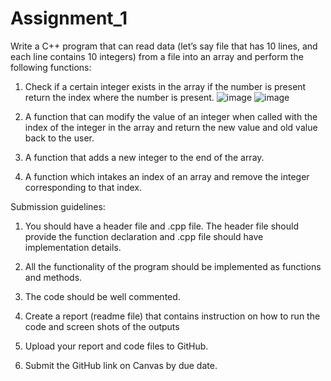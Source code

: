 # Assignment_1

Write a C++ program that can read data (let’s say file that has 10 lines,
 and each line contains 10 integers) from a file into an array and
 perform the following functions:

1. Check if a certain integer exists in the array if the number is present return 
 the index where the number is present. 
 ![image](https://user-images.githubusercontent.com/83984148/190800428-84a45a21-63d1-460c-9cda-80f6264e4fef.png)
 ![image](https://user-images.githubusercontent.com/83984148/190801157-ac6f48e5-097f-4a7d-bd88-a4b8ce35ef22.png)



2. A function that can modify the value of an integer when called with the index
 of the integer in the array and return the new value and old value back to the user.

3. A function that adds a new integer to the end of the array.

4. A function which intakes an index of an array and remove
 the integer corresponding to that index.


Submission guidelines:

1)	You should have a header file and .cpp file.
 The header file should provide the function declaration
 and .cpp file should have implementation details.

2)	All the functionality of the program should be implemented as functions and methods.

3)	The code should be well commented.

4)	Create a report (readme file) that contains 
 instruction on how to run the code and screen shots of the outputs

5)	Upload your report and code files to GitHub.

6)	Submit the GitHub link on Canvas by due date. 
